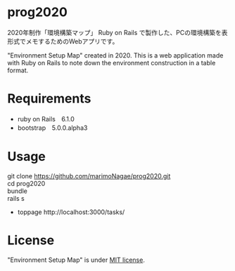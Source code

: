 # prog2020
2020年制作「環境構築マップ」
Ruby on Rails で製作した、PCの環境構築を表形式でメモするためのWebアプリです。

"Environment Setup Map" created in 2020.
This is a web application made with Ruby on Rails to note down the environment construction in a table format.

# Requirements
* ruby on Rails　6.1.0
* bootstrap　5.0.0.alpha3

# Usage
git clone https://github.com/marimoNagae/prog2020.git  
cd prog2020  
bundle  
rails s  
  
* toppage http://localhost:3000/tasks/

# License
"Environment Setup Map" is under [MIT license](https://en.wikipedia.org/wiki/MIT_License).
 
